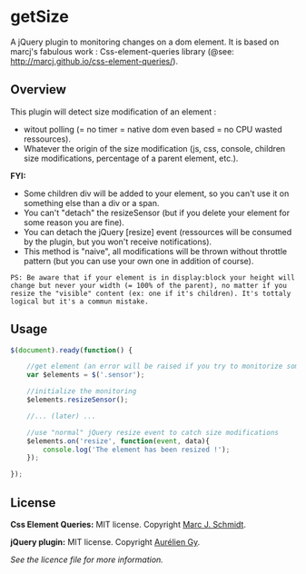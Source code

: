 getSize
=======

A jQuery plugin to monitoring changes on a dom element.
It is based on marcj's fabulous work : Css-element-queries library (@see: http://marcj.github.io/css-element-queries/).

Overview
-------

This plugin will detect size modification of an element :
- witout polling (= no timer = native dom even based = no CPU wasted ressources).
- Whatever the origin of the size modification (js, css, console, children size modifications, percentage of a parent element, etc.).

**FYI:** 
- Some children div will be added to your element, so you can't use it on something else than a div or a span.
- You can't "detach" the resizeSensor (but if you delete your element for some reason you are fine).
- You can detach the jQuery [resize] event (ressources will be consumed by the plugin, but you won't receive notifications).
- This method is "naive", all modifications will be thrown without throttle pattern (but you can use your own one in addition of course). 
 
`PS: Be aware that if your element is in display:block your height will change but never your width (= 100% of the parent), no matter if you resize the "visible" content (ex: one if it's children). It's tottaly logical but it's a commun mistake.`

Usage 
-------

```javascript
$(document).ready(function() {

    //get element (an error will be raised if you try to monitorize something else than div or span).
    var $elements = $('.sensor');

    //initialize the monitoring
    $elements.resizeSensor();

    //... (later) ...

    //use "normal" jQuery resize event to catch size modifications
    $elements.on('resize', function(event, data){
        console.log('The element has been resized !');
    });

});
```

License 
-------

**Css Element Queries:** MIT license. Copyright [Marc J. Schmidt](http://marcjschmidt.de/).

**jQuery plugin:** MIT license. Copyright [Aurélien Gy](http://aureliengy.com/).

*See the licence file for more information.*